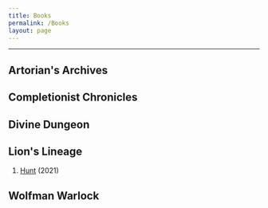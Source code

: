 ```yaml
---
title: Books
permalink: /Books
layout: page
---
```


---
## Artorian's Archives

## Completionist Chronicles

## Divine Dungeon

## Lion's Lineage
1) [Hunt](_Books/Hunt) (2021)

## Wolfman Warlock